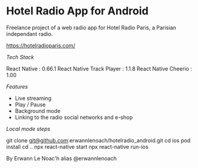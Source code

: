 # Hotel Radio App for Android 

Freelance project of a web radio app for Hotel Radio Paris, a Parisian independant radio.

https://hotelradioparis.com/

*Tech Stack*

React Native : 0.66.1
React Native Track Player : 1.1.8
React Native Cheerio : 1.00

*Features*
- Live streaming 
- Play / Pause 
- Background mode 
- Linking to the radio social networks and e-shop

*Local mode steps*

git clone git@github.com:erwannlenoach/hotelradio_android.git
cd ios
pod install 
cd .. 
npx react-native start
npx react-native run-ios 

By Erwann Le Noac'h alias @erwannlenoach
